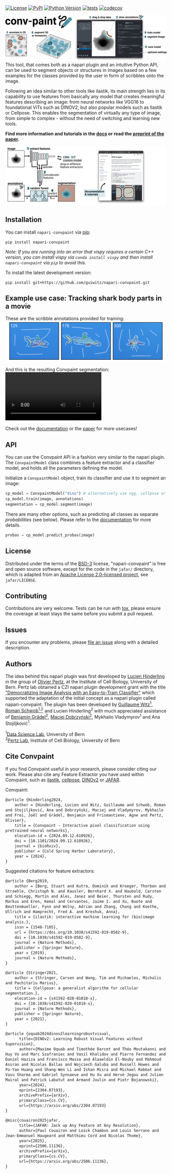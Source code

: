 
[![License](https://img.shields.io/pypi/l/napari-convpaint.svg?color=green)](https://github.com/guiwitz/napari-convpaint/raw/main/LICENSE)
[![PyPI](https://img.shields.io/pypi/v/napari-convpaint.svg?color=green)](https://pypi.org/project/napari-convpaint)
[![Python Version](https://img.shields.io/pypi/pyversions/napari-convpaint.svg?color=green)](https://python.org)
[![tests](https://github.com/guiwitz/napari-convpaint/workflows/tests/badge.svg)](https://github.com/guiwitz/napari-convpaint/actions)
[![codecov](https://codecov.io/gh/guiwitz/napari-convpaint/branch/main/graph/badge.svg)](https://codecov.io/gh/guiwitz/napari-convpaint)


![overview conv-paint](/images/overview_github.png)
This tool, that comes both as a napari plugin and an intuitive Python API, can be used to segment objects or structures in images based on a few examples for the classes provided by the user in form of scribbles onto the image.

Following an idea similar to other tools like ilastik, its main strength lies in its capability to use features from basically any model that creates meaningful features describing an image: from neural networks like VGG16 to foundational ViTs such as DINOV2, but also popular models such as Ilastik or Cellpose. This enables the segmentation of virtually any type of image, from simple to complex - without the need of switching and learning new tools.

**Find more information and tutorials in the [docs](https://guiwitz.github.io/napari-convpaint/) or read the [preprint of the paper](https://doi.org/10.1101/2024.09.12.610926).**

![overview conv-paint](/images/network_github.png)

## Installation

You can install `napari-convpaint` via [pip]:

    pip install napari-convpaint

*Note: If you are running into an error that vispy requires a certain C++ version, you can install vispy via `conda install vispy` and then install `napari-convpaint` via `pip` to avoid this.*

To install the latest development version:

    pip install git+https://github.com/guiwitz/napari-convpaint.git


## Example use case: Tracking shark body parts in a movie
These are the scribble annotations provided for training:
![](./images/shark_annot.png)

And this is the resulting Convpaint segmentation:
<video src="https://github.com/user-attachments/assets/6a2be1fe-25cc-4af1-9f50-aab9bc4123d9"></video>

Check out the [documentation](https://guiwitz.github.io/napari-convpaint/book/Landing.html) or the [paper](https://doi.org/10.1101/2024.09.12.610926) for more usecases!

## API

You can use the Convpaint API in a fashion very similar to the napari plugin. The `ConvpaintModel` class combines a feature extractor and a classifier model, and holds all the parameters defining the model.

Initialize a `ConvpaintModel` object, train its classifier and use it to segment an image:

```Python
cp_model = ConvpaintModel("dino") # alternatively use vgg, cellpose or gaussian
cp_model.train(image, annotations)
segmentation = cp_model.segment(image)
```

There are many other options, such as predicting all classes as separate *probabilities* (see below). Please refer to the [documentation](https://guiwitz.github.io/napari-convpaint/book/Landing.html) for more details.

```Python
probas = cp_model.predict_probas(image)
```

## License

Distributed under the terms of the [BSD-3] license, "napari-convpaint" is free and open source software, except for the code in the `jafar/` directory, which is adapted from an [Apache License 2.0–licensed project](https://github.com/PaulCouairon/JAFAR), see `jafar/LICENSE`.

## Contributing

Contributions are very welcome. Tests can be run with [tox], please ensure
the coverage at least stays the same before you submit a pull request.

## Issues

If you encounter any problems, please [file an issue] along with a detailed description.

[napari]: https://github.com/napari/napari
[Cookiecutter]: https://github.com/audreyr/cookiecutter
[@napari]: https://github.com/napari
[MIT]: http://opensource.org/licenses/MIT
[BSD-3]: http://opensource.org/licenses/BSD-3-Clause
[GNU GPL v3.0]: http://www.gnu.org/licenses/gpl-3.0.txt
[GNU LGPL v3.0]: http://www.gnu.org/licenses/lgpl-3.0.txt
[Apache Software License 2.0]: http://www.apache.org/licenses/LICENSE-2.0
[Mozilla Public License 2.0]: https://www.mozilla.org/media/MPL/2.0/index.txt
[cookiecutter-napari-plugin]: https://github.com/napari/cookiecutter-napari-plugin

[file an issue]: https://github.com/guiwitz/napari-convpaint/issues

[napari]: https://github.com/napari/napari
[tox]: https://tox.readthedocs.io/en/latest/
[pip]: https://pypi.org/project/pip/
[PyPI]: https://pypi.org/

## Authors

The idea behind this napari plugin was first developed by [Lucien Hinderling](https://hinderling.github.io) in the group of [Olivier Pertz](https://www.pertzlab.net/), at the Institute of Cell Biology, University of Bern. Pertz lab obtained a CZI napari plugin development grant with the title ["Democratizing Image Analysis with an Easy-to-Train Classifier"](https://chanzuckerberg.com/science/programs-resources/imaging/napari/democratizing-image-analysis-with-an-easy-to-train-classifier/) which supported the adaptation of the initial concept as a napari plugin called napari-convpaint. The plugin has been developed by [Guillaume Witz<sup>1</sup>](https://guiwitz.github.io/blog/about/), [Roman Schwob<sup>1,2</sup>](https://github.com/quasar1357) and Lucien Hinderling<sup>2</sup> with much appreciated assistance of [Benjamin Grädel<sup>2</sup>](https://x.com/benigraedel), [Maciej Dobrzyński<sup>2</sup>](https://macdobry.net), Mykhailo Vladymyrov<sup>1</sup> and Ana Stojiljković<sup>1</sup>.

<sup>1</sup>[Data Science Lab](https://www.dsl.unibe.ch/), University of Bern \
<sup>2</sup>[Pertz Lab](https://www.pertzlab.net/), Institute of Cell Biology, University of Bern 

## Cite Convpaint

If you find Convpaint useful in your research, please consider citing our work. Please also cite any Feature Extractor you have used within Convpaint, such as [ilastik](https://github.com/ilastik/ilastik-napari), [cellpose](https://cellpose.readthedocs.io/en/latest/), [DINOv2](https://github.com/facebookresearch/dinov2) or [JAFAR](https://github.com/PaulCouairon/JAFAR).

Convpaint:
```
@article {Hinderling2024,
	author = {Hinderling, Lucien and Witz, Guillaume and Schwob, Roman and Stojiljković, Ana and Dobrzyński, Maciej and Vladymyrov, Mykhailo and Frei, Joël and Grädel, Benjamin and Frismantiene, Agne and Pertz, Olivier},
	title = {Convpaint - Interactive pixel classification using pretrained neural networks},
	elocation-id = {2024.09.12.610926},
	doi = {10.1101/2024.09.12.610926},
	journal = {bioRxiv},
	publisher = {Cold Spring Harbor Laboratory},
	year = {2024},
}
```
Suggested citations for feature extractors:
```
@article {Berg2019,
	author = {Berg, Stuart and Kutra, Dominik and Kroeger, Thorben and Straehle, Christoph N. and Kausler, Bernhard X. and Haubold, Carsten and Schiegg, Martin and Ales, Janez and Beier, Thorsten and Rudy, Markus and Eren, Kemal and Cervantes, Jaime I. and Xu, Buote and Beuttenmueller, Fynn and Wolny, Adrian and Zhang, Chong and Koethe, Ullrich and Hamprecht, Fred A. and Kreshuk, Anna},
	title = {ilastik: interactive machine learning for (bio)image analysis.},
	issn = {1548-7105},
	url = {https://doi.org/10.1038/s41592-019-0582-9},
	doi = {10.1038/s41592-019-0582-9},
	journal = {Nature Methods},
	publisher = {Springer Nature},
	year = {2019},
	journal = {Nature Methods},
}
```
```
@article {Stringer2021,
	author = {Stringer, Carsen and Wang, Tim and Michaelos, Michalis and Pachitariu Marius},
	title = {Cellpose: a generalist algorithm for cellular segmentation.},
	elocation-id = {s41592-020-01018-x},
	doi = {10.1038/s41592-020-01018-x},
	journal = {Nature Methods},
	publisher = {Springer Nature},
	year = {2021},
}
```
```
@article {oquab2024dinov2learningrobustvisual,
      title={DINOv2: Learning Robust Visual Features without Supervision}, 
      author={Maxime Oquab and Timothée Darcet and Théo Moutakanni and Huy Vo and Marc Szafraniec and Vasil Khalidov and Pierre Fernandez and Daniel Haziza and Francisco Massa and Alaaeldin El-Nouby and Mahmoud Assran and Nicolas Ballas and Wojciech Galuba and Russell Howes and Po-Yao Huang and Shang-Wen Li and Ishan Misra and Michael Rabbat and Vasu Sharma and Gabriel Synnaeve and Hu Xu and Hervé Jegou and Julien Mairal and Patrick Labatut and Armand Joulin and Piotr Bojanowski},
      year={2024},
      eprint={2304.07193},
      archivePrefix={arXiv},
      primaryClass={cs.CV},
      url={https://arxiv.org/abs/2304.07193}
}

```
```
@misc{couairon2025jafar,
      title={JAFAR: Jack up Any Feature at Any Resolution}, 
      author={Paul Couairon and Loick Chambon and Louis Serrano and Jean-Emmanuel Haugeard and Matthieu Cord and Nicolas Thome},
      year={2025},
      eprint={2506.11136},
      archivePrefix={arXiv},
      primaryClass={cs.CV},
      url={https://arxiv.org/abs/2506.11136}, 
}
```
